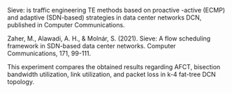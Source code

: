 Sieve: is traffic engineering TE methods based on proactive -active (ECMP) and adaptive (SDN-based) strategies in data center networks DCN, published in Computer Communications.

Zaher, M., Alawadi, A. H., & Molnár, S. (2021). Sieve: A flow scheduling framework in SDN-based data center networks. Computer Communications, 171, 99-111.

This experiment compares the obtained results regarding AFCT, bisection bandwidth utilization, link utilization, and packet loss in k-4 fat-tree DCN topology.
